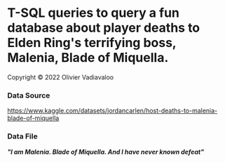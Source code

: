 # T-SQL queries to query a fun database about player deaths to Elden Ring's terrifying boss, Malenia, Blade of Miquella.
  
Copyright &copy; 2022 Olivier Vadiavaloo
  

### Data Source
https://www.kaggle.com/datasets/jordancarlen/host-deaths-to-malenia-blade-of-miquella

### Data File
  

___"I am Malenia. Blade of Miquella. And I have never known defeat"___
